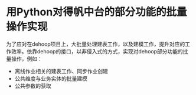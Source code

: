 <h1>用Python对得帆中台的部分功能的批量操作实现</h1>
<p>为了应对在dehoop项目上，大批量处理建表工作，以及建模工作，提升对应的工作效率。依靠dehoop的接口，以非侵入式的方式，实现对dehoop部分功能的批量操作，例如：</p>
  <ul>
    <li>离线作业相关的建表工作、同步作业创建</li>
    <li>公共维度与业务实体的批量建模</li>
    <li>公共参数的获取</li>
  </ul>
  
